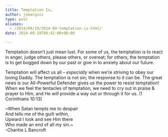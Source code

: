 ```yaml
---
title: Temptation Is…
author: jsmarquis
type: post
aliases:
  - /2014/09/19/2014-09-temptation-is-html/
date: 2014-09-19T00:42:00+00:00

---
```

Temptation doesn&#8217;t just mean lust. For some of us, the temptation is to react in anger, judge others, please others, or overeat; for others, the temptation is to get bogged down by our past or give in to anxiety about our future.

Temptation will affect us all &#8211; _especially_ when we&#8217;re striving to obey our loving Daddy. The temptation is not sin; the response to it can be. The great news is our All-Powerful Defender gives us the power to resist temptation! When we feel the tentacles of temptation, we need to cry out in praise & prayer to Him, and He _will_ provide a way out or through it for us. (1 Corinthians 10:13)

~When Satan tempts me to despair  
And tells me of the guilt within,  
Upward I look and see Him there  
Who made an end of all my sin.~  
-Charitie L Bancroft